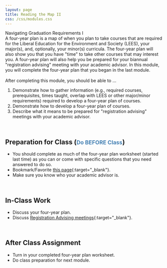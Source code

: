 ```yaml
---
layout: page
title: Reading the Map II
css: /css/modules.css
---
```


<div class="panel-group">
  <div class="panel panel-primary">
    <div class="panel-heading">Navigating Graduation Requirements I</div>
    <div class="panel-body">A four-year plan is a map of when you plan to take courses that are required for the Liberal Education for the Environment and Society (LEES), your major(s), and, optionally, your minor(s) curricula. The four-year plan will also show you that you have "time" to take other courses that may interest you. A four-year plan will also help you be prepared for your biannual "registration advising" meeting with your academic advisor. In this module, you will complete the four-year plan that you began in the last module.
<br><br>
After completing this module, you should be able to ...
<ol>
  <li>Demonstrate how to gather information (e.g., required courses, prerequisites, times taught, overlap with LEES or other major/minor requirements) required to develop a four-year plan of courses.</li>
  <li>Demonstrate how to develop a four-year plan of courses.</li>
  <li>Describe what it means to be prepared for "registration advising" meetings with your academic advisor.</li>
</ol>
    </div>
  </div>
</div>

&nbsp;

## Preparation for Class (<span style="font-size:smaller; color:SteelBlue;">Do BEFORE Class</span>)

* You should complete as much of the four-year plan worksheet (started last time) as you can or come with specific questions that you need answered to do so.
* Bookmark/Favorite [this page](https://my.northland.edu/academics/#reg-howto){:target="_blank"}.
* Make sure you know who your academic advisor is.

&nbsp;

## In-Class Work

* Discuss your four-year plan.
* Discuss [Registration Advising meetings](https://docs.google.com/presentation/d/1T1IV7vCAWLpCfDuvLsnmubMo22W-LBOcM5apTCFzHL8/edit#slide=id.gc6f73a04f_0_0){:target="_blank"}.

&nbsp;

## After Class Assignment

* Turn in your completed four-year plan worksheet.
* Do class preparation for next module.
